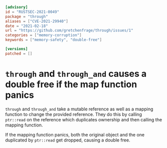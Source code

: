 ```toml
[advisory]
id = "RUSTSEC-2021-0049"
package = "through"
aliases = ["CVE-2021-29940"]
date = "2021-02-18"
url = "https://github.com/gretchenfrage/through/issues/1"
categories = ["memory-corruption"]
keywords = ["memory-safety", "double-free"]

[versions]
patched = []
```

# `through` and `through_and` causes a double free if the map function panics

`through` and `through_and` take a mutable reference as well as a mapping
function to change the provided reference. They do this by calling `ptr::read`
on the reference which duplicates ownership and then calling the mapping
function.

If the mapping function panics, both the original object and the one
duplicated by `ptr::read` get dropped, causing a double free.
